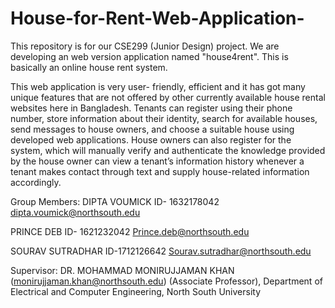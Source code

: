 # House-for-Rent-Web-Application-

This repository is for our CSE299 (Junior Design) project. We are developing an web version application named "house4rent". This is basically an online house rent system.


This web application is very user- friendly, efficient and it has got many unique features that are not offered by other currently available house rental websites here in Bangladesh. Tenants can register using their phone number, store information about their identity, search for available houses, send messages to house owners, and choose a suitable house using developed web applications. House owners can also register for the system, which will manually verify and authenticate the knowledge provided by the house owner can view a tenant’s information history whenever a tenant makes contact through text and supply house-related information accordingly.


Group Members: DIPTA VOUMICK ID- 1632178042 dipta.voumick@northsouth.edu


PRINCE DEB ID- 1621232042 Prince.deb@northsouth.edu


SOURAV SUTRADHAR ID-1712126642 Sourav.sutradhar@northsouth.edu



Supervisor: DR. MOHAMMAD MONIRUJJAMAN KHAN (monirujjaman.khan@northsouth.edu) (Associate Professor), Department of Electrical and Computer Engineering, North South University

